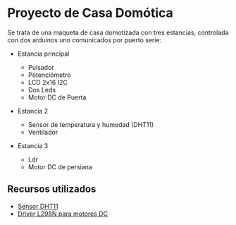 # Proyecto de Casa Domótica
Se trata de una maqueta de casa domotizada con tres estancias, controlada con dos arduinos uno comunicados por puerto serie:

* Estancia principal
  * Pulsador
  * Potenciómetro
  * LCD 2x16 I2C
  * Dos Leds
  * Motor DC de Puerta

* Estancia 2
  * Sensor de temperatura y humedad (DHT11)
  * Ventilador

* Estancia 3
  * Ldr
  * Motor DC de persiana

## Recursos utilizados
* [Sensor DHT11](https://github.com/pedroruizf/casaDomotica.git)
* [Driver L298N para motores DC](https://electronilab.co/tutoriales/tutorial-de-uso-driver-dual-l298n-para-motores-dc-y-paso-a-paso-con-arduino/)
